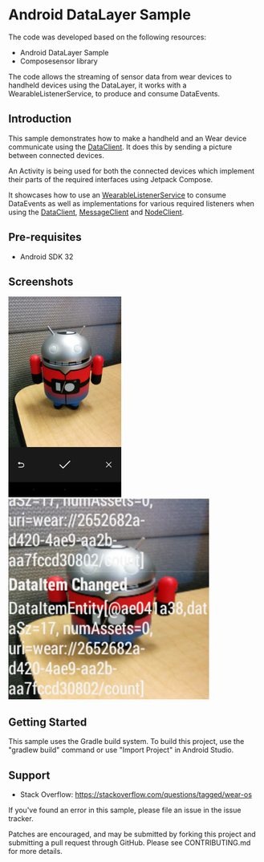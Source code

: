 
Android DataLayer Sample
========================

The code was developed based on the following resources:
- Android DataLayer Sample
- Composesensor library

The code allows the streaming of sensor data from wear devices to handheld devices using the DataLayer, it works with a WearableListenerService,
to produce and consume DataEvents.

Introduction
------------

This sample demonstrates how to make a handheld and an Wear device communicate
using the [DataClient][2].
It does this by sending a picture between connected devices.

An Activity is being used for both the connected devices which implement their parts of
the required interfaces using Jetpack Compose.

It showcases how to use an [WearableListenerService][1] to consume DataEvents
as well as implementations for various required listeners when using the [DataClient][2],
[MessageClient][3] and [NodeClient][4].

[1]: https://developers.google.com/android/reference/com/google/android/gms/wearable/WearableListenerService
[2]: https://developers.google.com/android/reference/com/google/android/gms/wearable/DataClient
[3]: https://developers.google.com/android/reference/com/google/android/gms/wearable/MessageClient
[4]: https://developers.google.com/android/reference/com/google/android/gms/wearable/NodeClient

Pre-requisites
--------------

- Android SDK 32

Screenshots
-------------

<img src="screenshots/phone_image.png" height="400" alt="Screenshot"/> <img src="screenshots/wearable_background_image.png" height="400" alt="Screenshot"/> 

Getting Started
---------------

This sample uses the Gradle build system. To build this project, use the
"gradlew build" command or use "Import Project" in Android Studio.

Support
-------

- Stack Overflow: https://stackoverflow.com/questions/tagged/wear-os

If you've found an error in this sample, please file an issue in the issue tracker.

Patches are encouraged, and may be submitted by forking this project and
submitting a pull request through GitHub. Please see CONTRIBUTING.md for more details.
